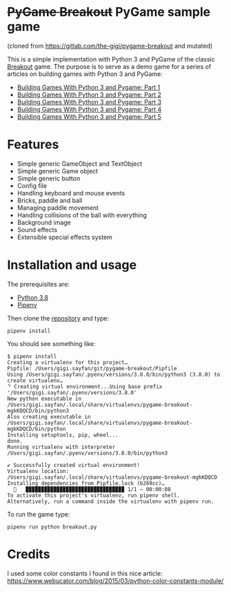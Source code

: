 # ~~PyGame Breakout~~ PyGame sample game

(cloned from https://gitlab.com/the-gigi/pygame-breakout and mutated)

This is a simple implementation with Python 3 and PyGame of the classic [Breakout](https://en.wikipedia.org/wiki/Breakout_(video_game)) game. The purpose is to serve as a demo game for a
series of articles on building games with Python 3 and PyGame:

- [Building Games With Python 3 and Pygame: Part 1](https://code.tutsplus.com/tutorials/building-games-with-python-3-and-pygame-part-1--cms-30081)
- [Building Games With Python 3 and Pygame: Part 2](https://code.tutsplus.com/tutorials/building-games-with-python-3-and-pygame-part-2--cms-30082)
- [Building Games With Python 3 and Pygame: Part 3](https://code.tutsplus.com/tutorials/building-games-with-python-3-and-pygame-part-3--cms-30083)
- [Building Games With Python 3 and Pygame: Part 4](https://code.tutsplus.com/tutorials/building-games-with-python-3-and-pygame-part-4--cms-30084)
- [Building Games With Python 3 and Pygame: Part 5](https://code.tutsplus.com/tutorials/building-games-with-python-3-and-pygame-part-5--cms-30085)

# Features

- Simple generic GameObject and TextObject
- Simple generic Game object
- Simple generic button
- Config file
- Handling keyboard and mouse events
- Bricks, paddle and ball
- Managing paddle movement
- Handling collisions of the ball with everything
- Background image
- Sound effects
- Extensible special effects system

# Installation and usage

The prerequisites are:
- [Python 3.8](https://docs.python.org/3.8/) 
- [Pipenv](https://pipenv.readthedocs.io/en/latest/) 

Then clone the [repository](https://gitlab.com/the-gigi/pygame-breakout) and type:

```
pipenv install
```

You should see something like:

```
$ pipenv install
Creating a virtualenv for this project…
Pipfile: /Users/gigi.sayfan/git/pygame-breakout/Pipfile
Using /Users/gigi.sayfan/.pyenv/versions/3.8.0/bin/python3 (3.8.0) to create virtualenv…
⠙ Creating virtual environment...Using base prefix '/Users/gigi.sayfan/.pyenv/versions/3.8.0'
New python executable in /Users/gigi.sayfan/.local/share/virtualenvs/pygame-breakout-mgkKDQCD/bin/python3
Also creating executable in /Users/gigi.sayfan/.local/share/virtualenvs/pygame-breakout-mgkKDQCD/bin/python
Installing setuptools, pip, wheel...
done.
Running virtualenv with interpreter /Users/gigi.sayfan/.pyenv/versions/3.8.0/bin/python3

✔ Successfully created virtual environment!
Virtualenv location: /Users/gigi.sayfan/.local/share/virtualenvs/pygame-breakout-mgkKDQCD
Installing dependencies from Pipfile.lock (b269cc)…
  🐍   ▉▉▉▉▉▉▉▉▉▉▉▉▉▉▉▉▉▉▉▉▉▉▉▉▉▉▉▉▉▉▉▉ 1/1 — 00:00:08
To activate this project's virtualenv, run pipenv shell.
Alternatively, run a command inside the virtualenv with pipenv run.
```

To run the game type:

```
pipenv run python breakout.py
```

# Credits

I used some color constants I found in this nice article: https://www.webucator.com/blog/2015/03/python-color-constants-module/
